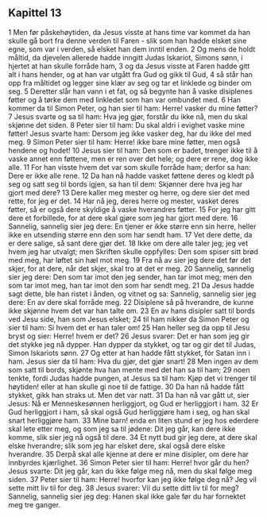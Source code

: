 ## Kapittel 13

1 Men før påskehøytiden, da Jesus visste at hans time var kommet da han skulle gå bort fra denne verden til Faren - slik som han hadde elsket sine egne, som var i verden, så elsket han dem inntil enden.
2 Og mens de holdt måltid, da djevelen allerede hadde inngitt Judas Iskariot, Simons sønn, i hjertet at han skulle forråde ham,
3 og da Jesus visste at Faren hadde gitt alt i hans hender, og at han var utgått fra Gud og gikk til Gud,
4 så står han opp fra måltidet og legger sine klær av seg og tar et linklede og binder om seg.
5 Deretter slår han vann i et fat, og så begynte han å vaske disiplenes føtter og å tørke dem med linkledet som han var ombundet med.
6 Han kommer da til Simon Peter, og han sier til ham: Herre! vasker du mine føtter?
7 Jesus svarte og sa til ham: Hva jeg gjør, forstår du ikke nå, men du skal skjønne det siden.
8 Peter sier til ham: Du skal aldri i evighet vaske mine føtter! Jesus svarte ham: Dersom jeg ikke vasker deg, har du ikke del med meg.
9 Simon Peter sier til ham: Herre! ikke bare mine føtter, men også hendene og hodet!
10 Jesus sier til ham: Den som er badet, trenger ikke til å vaske annet enn føttene, men er ren over det hele; og dere er rene, dog ikke alle.
11 For han visste hvem det var som skulle forråde ham; derfor sa han: Dere er ikke alle rene.
12 Da han nå hadde vasket føttene deres og kledt på seg og satt seg til bords igjen, sa han til dem: Skjønner dere hva jeg har gjort med dere?
13 Dere kaller meg mester og herre, og dere sier det med rette, for jeg er det.
14 Har nå jeg, deres herre og mester, vasket deres føtter, så er også dere skyldige å vaske hverandres føtter.
15 For jeg har gitt dere et forbillede, for at dere skal gjøre som jeg har gjort med dere.
16 Sannelig, sannelig sier jeg dere: En tjener er ikke større enn sin herre, heller ikke en utsending større enn den som har sendt ham.
17 Vet dere dette, da er dere salige, så sant dere gjør det.
18 Ikke om dere alle taler jeg; jeg vet hvem jeg har utvalgt; men Skriften skulle oppfylles: Den som spiser sitt brød med meg, har løftet sin hæl mot meg.
19 Fra nå av sier jeg dere det før det skjer, for at dere, når det skjer, skal tro at det er meg.
20 Sannelig, sannelig sier jeg dere: Den som tar imot den jeg sender, han tar imot meg; men den som tar imot meg, han tar imot den som har sendt meg.
21 Da Jesus hadde sagt dette, ble han ristet i ånden, og vitnet og sa: Sannelig, sannelig sier jeg dere: En av dere skal forråde meg.
22 Disiplene så på hverandre, de kunne ikke skjønne hvem det var han talte om.
23 En av hans disipler satt til bords ved Jesu side, han som Jesus elsket;
24 til ham nikker da Simon Peter og sier til ham: Si hvem det er han taler om!
25 Han heller seg da opp til Jesu bryst og sier: Herre! hvem er det?
26 Jesus svarer: Det er han som jeg gir det stykke jeg nå dypper. Han dypper da stykket, og tar og gir det til Judas, Simon Iskariots sønn.
27 Og etter at han hadde fått stykket, fór Satan inn i ham. Jesus sier da til ham: Hva du gjør, det gjør snart!
28 Men ingen av dem som satt til bords, skjønte hva han mente med det han sa til ham;
29 noen tenkte, fordi Judas hadde pungen, at Jesus sa til ham: Kjøp det vi trenger til høytiden! eller at han skulle gi noe til de fattige.
30 Da han nå hadde fått stykket, gikk han straks ut. Men det var natt.
31 Da han nå var gått ut, sier Jesus: Nå er Menneskesønnen herliggjort, og Gud er herliggjort i ham.
32 Er Gud herliggjort i ham, så skal også Gud herliggjøre ham i seg, og han skal snart herliggjøre ham.
33 Mine barn! enda en liten stund er jeg hos ederdere skal lete etter meg, og som jeg sa til jødene: Dit jeg går, kan dere ikke komme, slik sier jeg nå også til dere.
34 Et nytt bud gir jeg dere, at dere skal elske hverandre; slik som jeg har elsket dere, skal også dere elske hverandre.
35 Derpå skal alle kjenne at dere er mine disipler, om dere har innbyrdes kjærlighet.
36 Simon Peter sier til ham: Herre! hvor går du hen? Jesus svarte: Dit jeg går, kan du ikke følge meg nå, men du skal følge meg siden.
37 Peter sier til ham: Herre! hvorfor kan jeg ikke følge deg nå? Jeg vil sette mitt liv til for deg.
38 Jesus svarer: Vil du sette ditt liv til for meg? Sannelig, sannelig sier jeg deg: Hanen skal ikke gale før du har fornektet meg tre ganger.
